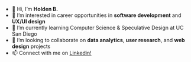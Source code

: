 - 👋 Hi, I’m **Holden B.**
- 👀 I’m interested in career opportunities in **software development** and **UX/UI design**
- 🌱 I’m currently learning Computer Science & Speculative Design at UC San Diego
- 💞️ I’m looking to collaborate on **data analytics**, **user research**, and **web design** projects
- 📫 Connect with me on [Linkedin!](https://www.linkedin.com/in/holden-bailey-3722721a4/)

<!---
Holden-B/Holden-B is a ✨ special ✨ repository because its `README.md` (this file) appears on your GitHub profile.
You can click the Preview link to take a look at your changes.
--->
